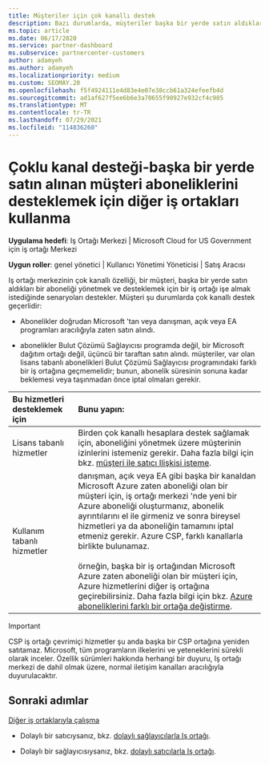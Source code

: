 ```yaml
---
title: Müşteriler için çok kanallı destek
description: Bazı durumlarda, müşteriler başka bir yerde satın aldıkları bir aboneliği sağlamak ve desteklemek için size işe almak isteyebilir.
ms.topic: article
ms.date: 06/17/2020
ms.service: partner-dashboard
ms.subservice: partnercenter-customers
author: adamyeh
ms.author: adamyeh
ms.localizationpriority: medium
ms.custom: SEOMAY.20
ms.openlocfilehash: f5f4924111e4d83e4e07e38ccb61a324efeefb4d
ms.sourcegitcommit: ad1af627f5ee6b6e3a70655f90927e932cf4c985
ms.translationtype: MT
ms.contentlocale: tr-TR
ms.lasthandoff: 07/29/2021
ms.locfileid: "114836260"
---
```

# <a name="multi-channel-support---using-other-partners-to-support-customer-subscriptions-purchased-elsewhere"></a>Çoklu kanal desteği-başka bir yerde satın alınan müşteri aboneliklerini desteklemek için diğer iş ortakları kullanma

**Uygulama hedefi**: Iş Ortağı Merkezi | Microsoft Cloud for US Government için iş ortağı Merkezi

**Uygun roller**: genel yönetici | Kullanıcı Yönetimi Yöneticisi | Satış Aracısı

Iş ortağı merkezinin çok kanallı özelliği, bir müşteri, başka bir yerde satın aldıkları bir aboneliği yönetmek ve desteklemek için bir iş ortağı işe almak istediğinde senaryoları destekler. Müşteri şu durumlarda çok kanallı destek geçerlidir:

- Abonelikler doğrudan Microsoft 'tan veya danışman, açık veya EA programları aracılığıyla zaten satın alındı.

- abonelikler Bulut Çözümü Sağlayıcısı programda değil, bir Microsoft dağıtım ortağı değil, üçüncü bir taraftan satın alındı. müşteriler, var olan lisans tabanlı abonelikleri Bulut Çözümü Sağlayıcısı programındaki farklı bir iş ortağına geçmemelidir; bunun, abonelik süresinin sonuna kadar beklemesi veya taşınmadan önce iptal olmaları gerekir.

|Bu hizmetleri desteklemek için  | Bunu yapın: |
|:---------|:---------|
|Lisans tabanlı hizmetler    | Birden çok kanallı hesaplara destek sağlamak için, aboneliğini yönetmek üzere müşterinin izinlerini istemeniz gerekir. Daha fazla bilgi için bkz. [müşteri ile satıcı Ilişkisi isteme](request-a-relationship-with-a-customer.md).   |
|Kullanım tabanlı hizmetler     |  danışman, açık veya EA gibi başka bir kanaldan Microsoft Azure zaten aboneliği olan bir müşteri için, iş ortağı merkezi 'nde yeni bir Azure aboneliği oluşturmanız, abonelik ayrıntılarını el ile girmeniz ve sonra bireysel hizmetleri ya da aboneliğin tamamını iptal etmeniz gerekir. Azure CSP, farklı kanallarla birlikte bulunamaz.<br/><br/> örneğin, başka bir iş ortağından Microsoft Azure zaten aboneliği olan bir müşteri için, Azure hizmetlerini diğer iş ortağına geçirebilirsiniz.  Daha fazla bilgi için bkz. [Azure aboneliklerini farklı bir ortağa değiştirme](switch-azure-subscriptions-to-a-different-partner.md). |

> [!IMPORTANT]  
> CSP iş ortağı çevrimiçi hizmetler şu anda başka bir CSP ortağına yeniden satıtamaz. Microsoft, tüm programların ilkelerini ve yeteneklerini sürekli olarak inceler. Özellik sürümleri hakkında herhangi bir duyuru, Iş ortağı merkezi de dahil olmak üzere, normal iletişim kanalları aracılığıyla duyurulacaktır.

## <a name="next-steps"></a>Sonraki adımlar

[Diğer iş ortaklarıyla çalışma](work-with-other-partners.md)

- Dolaylı bir satıcıysanız, bkz. [dolaylı sağlayıcılarla Iş ortağı](indirect-reseller-tasks-in-partner-center.md).

- Dolaylı bir sağlayıcısıysanız, bkz. [dolaylı satıcılarla Iş ortağı](indirect-provider-tasks-in-partner-center.md).
